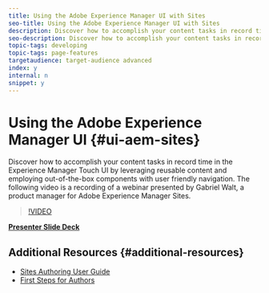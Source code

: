 ```yaml
---
title: Using the Adobe Experience Manager UI with Sites
seo-title: Using the Adobe Experience Manager UI with Sites
description: Discover how to accomplish your content tasks in record time in the Experience Manager Touch UI by leveraging reusable content and employing out-of-the-box components with user friendly navigation.
seo-description: Discover how to accomplish your content tasks in record time in the Experience Manager Touch UI by leveraging reusable content and employing out-of-the-box components with user friendly navigation.
topic-tags: developing
topic-tags: page-features
targetaudience: target-audience advanced
index: y
internal: n
snippet: y
---
```


# Using the Adobe Experience Manager UI {#ui-aem-sites}

Discover how to accomplish your content tasks in record time in the Experience Manager Touch UI by leveraging reusable content and employing out-of-the-box components with user friendly navigation. The following video is a recording of a webinar presented by Gabriel Walt, a product manager for Adobe Experience Manager Sites.

>[!VIDEO](https://video.tv.adobe.com/v/26146?quality=9)

**[Presenter Slide Deck](assets/adobe_experiencemanagerui.pdf)**

## Additional Resources {#additional-resources}

* [Sites Authoring User Guide](https://helpx.adobe.com/experience-manager/6-5/sites/authoring/user-guide.html)
* [First Steps for Authors](https://helpx.adobe.com/experience-manager/6-5/sites/authoring/using/first-steps.html)